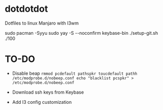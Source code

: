 # dotdotdot
Dotfiles to linux Manjaro with I3wm

sudo pacman -Syyu
sudo yay -S --noconfirm keybase-bin
./setup-git.sh
./100

TO-DO
===

* Disable beap
    `rmmod pcdefault pathspkr
    toucdefault pathh /etc/modprobe.d/nobeep.conf
    echo "blacklist pcspkr" > /etc/modprobe.d/nobeep.conf`

* Download ssh keys from Keybase
* Add I3 config customization
